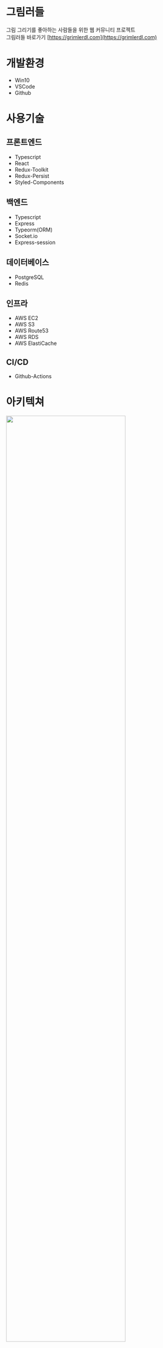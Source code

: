 # 그림러들

그림 그리기를 좋아하는 사람들을 위한 웹 커뮤니티 프로젝트  
그림러들 바로가기 [https://grimlerdl.com](https://grimlerdl.com)

# 개발환경

- Win10
- VSCode
- Github

# 사용기술

## 프론트엔드

- Typescript
- React
- Redux-Toolkit
- Redux-Persist
- Styled-Components

## 백엔드

- Typescript
- Express
- Typeorm(ORM)
- Socket.io
- Express-session

## 데이터베이스

- PostgreSQL
- Redis

## 인프라

- AWS EC2
- AWS S3
- AWS Route53
- AWS RDS
- AWS ElastiCache

## CI/CD

- Github-Actions

# 아키텍쳐

<img width='80%' src="https://user-images.githubusercontent.com/90431864/170942013-12cdb44a-a64a-4238-b0e5-2c6d11802503.svg" />

# 폴더구조

## 프론트 폴더구조

<img width='50%' src="https://user-images.githubusercontent.com/90431864/170942039-3496d6fb-c5a5-40e5-b70c-17cb27b3a6ac.svg" />

## 백엔드 폴더구조

<img width='50%' src="https://user-images.githubusercontent.com/90431864/170942054-31d6124e-f76f-4e82-9974-51b4b391e179.svg" />

# ERD 다이어그램

<img width='100%' src="https://user-images.githubusercontent.com/90431864/170942151-6972ce30-3f17-4c15-b99a-4cfd156e53cf.png" />

# 핵심기능

1. 채팅기능  
   레디스를 활용하여 채팅기능을 구현하였습니다.
2. 알림기능
3. 운영자 권한
   게시글삭제, 댓글 삭제, 패널티
4. 오프셋 페이징, 커서페이징 무한스크롤
5. 반응형
6. 신고기능
   슬랙으로 전달
